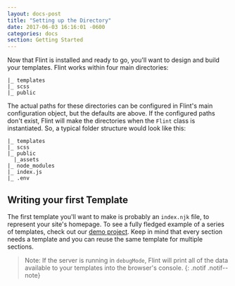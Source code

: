 ```yaml
---
layout: docs-post
title: "Setting up the Directory"
date: 2017-06-03 16:16:01 -0600
categories: docs
section: Getting Started
---
```

Now that Flint is installed and ready to go, you'll want to design and build your templates. Flint works within four main directories:

```
|_ templates
|_ scss
|_ public
```

The actual paths for these directories can be configured in Flint's main configuration object, but the defaults are above. If the configured paths don't exist, Flint will make the directories when the `Flint` class is instantiated. So, a typical folder structure would look like this:

```
|_ templates
|_ scss
|_ public
  |_assets
|_ node_modules
|_ index.js
|_ .env
```

## Writing your first Template

The first template you'll want to make is probably an `index.njk` file, to represent your site's homepage. To see a fully fledged example of a series of templates, check out our [demo project](https://github.com/JasonEtco/flintcms). Keep in mind that every section needs a template and you can reuse the same template for multiple sections. 

> Note: If the server is running in `debugMode`, Flint will print all of the data available to your templates into the browser's console.
{: .notif .notif--note}

